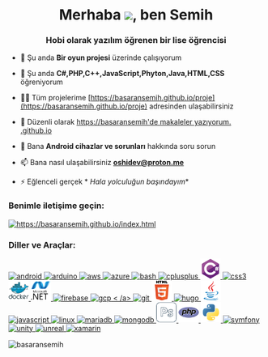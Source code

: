 <h1 align="center">Merhaba <img src="https://media.giphy.com/media/hvRJCLFzcasrR4ia7z/giphy.gif" width="25px">, ben Semih</h1>
<h3 align="center">Hobi olarak yazılım öğrenen bir lise öğrencisi</h3>


- 🔭 Şu anda **Bir oyun projesi** üzerinde çalışıyorum

- 🌱 Şu anda **C#,PHP,C++,JavaScript,Phyton,Java,HTML,CSS** öğreniyorum

- 👨‍💻 Tüm projelerime [https://basaransemih.github.io/proje](https://basaransemih.github.io/proje) adresinden ulaşabilirsiniz

- 📝 Düzenli olarak [https://basaransemih'de makaleler yazıyorum. .github.io](https://basaransemih.github.io)

- 💬 Bana **Android cihazlar ve sorunları** hakkında soru sorun

- 📫 Bana nasıl ulaşabilirsiniz **oshidev@proton.me**

- ⚡ Eğlenceli gerçek * *Hala yolculuğun başındayım**

<h3 align="left">Benimle iletişime geçin:</h3>
<p align="left">
<a href="/https://basaransemih.github .io/index.html" target = "boş"><img align = "center" src = "https://raw.githubusercontent.com/rahuldkjain/github-profile-readme-generator/master/src/images/icons /Social/rss.svg" alt = "https://basaransemih.github.io/index.html" height = "30" genişlik = "40" /></a>
</p>

<h3 align = "left ">Diller ve Araçlar:</h3>
<p align = "left"> <a href = "https://developer.android.com" target = "_blank" rel = "noreferrer"> <img src = "https://raw.githubusercontent.com/devicons /devicon/master/icons/android/android-original-wordmark.svg" alt = "android" width = "40" height = "40"/> </a> <a href = "https://www.arduino .cc/" target = "_blank" rel = "noreferrer"> <img src = "https://cdn.worldvectorlogo.com/logos/arduino-1.svg" alt = "arduino" width = "40" yükseklik = "40"/> </a> <a href = "https://aws.amazon.com" target = "_blank" rel = "noreferrer"> <img src = "https://raw.githubusercontent.com/" devicons/devicon/master/icons/amazonwebservices/amazonwebservices-original-wordmark.svg" alt = "aws" width = "40" height = "40"/> </a> <a href = "https://azure. microsoft.com/en-in/" target = "_blank" rel = "noreferrer"> <img src = "https://www.vectorlogo.zone/logos/microsoft_azure/microsoft_azure-icon.svg" alt = "azure" genişlik = "40" yükseklik = "40"/> </a> <a href = "https://www.gnu.org/software/bash/" target = "_blank" rel = "noreferrer"> <img src ="https://www.vectorlogo.zone/logos/gnu_bash/gnu_bash-icon.svg" alt = "bash" width = "40" height = "40"/> </a> <a href = "https: //www.w3schools.com/cpp/" target = "_blank" rel = "noreferrer"> <img src = "https://raw.githubusercontent.com/devicons/devicon/master/icons/cplusplus/cplusplus-original .svg" alt = "cplusplus" width = "40" height = "40"/> </a> <a href = "https://www.w3schools.com/cs/" target = "_blank" rel = " noreferrer"> <img src = "https://raw.githubusercontent.com/devicons/devicon/master/icons/csharp/csharp-original.svg" alt = "csharp" width = "40" height = "40"/ > </a> <a href = "https://www.w3schools.com/css/" target = "_blank" rel = "noreferrer"> <img src = "https://raw.githubusercontent.com/devicons /devicon/master/icons/css3/css3-original-wordmark.svg" alt = "css3" width = "40" height = "40"/> </a> <a href = "https://www.docker .com/" target = "_blank" rel = "noreferrer"> <img src = "https://raw.githubusercontent.com/devicons/devicon/master/icons/docker/docker-original-wordmark.svg" alt = "docker" width = "40" height = "40"/> </a> <a href = "https://dotnet.microsoft.com/" target = "_blank" rel = "noreferrer"> <img src = "https://raw.githubusercontent.com/devicons/devicon/master/icons/dot-net/dot-net-original-wordmark.svg" alt = "dotnet" width = "40" yükseklik = " 40"/> </a> <a href = "https://firebase.google.com/" target = "_blank" rel = "noreferrer"> <img src = "https://www.vectorlogo.zone/ logos/firebase/firebase-icon.svg" alt = "firebase" width = "40" height = "40"/> </a> <a href = "https://cloud.google.com" target = "_blank " rel = "noreferrer"> <img src = "https://www.vectorlogo.zone/logos/google_cloud/google_cloud-icon.svg" alt = "gcp" width = "40" height = "40"/> < /a> <a href = "https://git-scm.com/" target = "_blank" rel = "noreferrer"> <img src = "https://www.vectorlogo.zone/logos/git-scm /git-scm-icon.svg" alt = "git" width = "40" height = "40"/> </a> <a href = "https://www.w3.org/html/" target= "_blank" rel = "noreferrer"> <img src = "https://raw.githubusercontent.com/devicons/devicon/master/icons/html5/html5-original-wordmark.svg" alt = "html5" width = " 40" yükseklik = "40"/> </a> <a href = "https://gohugo.io/" target = "_blank" rel = "noreferrer"> <img src = "https://api.iconify .design/logos-hugo.svg" alt = "hugo" width = "40" height = "40"/> </a> <a href = "https://www.java.com" target = "_blank" rel = "noreferrer"> <img src = "https://raw.githubusercontent.com/devicons/devicon/master/icons/java/java-original.svg" alt = "java" width = "40" height = " 40"/> </a> <a href = "https://developer.mozilla.org/en-US/docs/Web/JavaScript" target = "_blank" rel = "noreferrer"> <img src = "https ://raw.githubusercontent.com/devicons/devicon/master/icons/javascript/javascript-original.svg" alt = "javascript" width = "40" height = "40"/> </a> <a href= "https://www.linux.org/" target = "_blank" rel = "noreferrer"> <img src = "https://raw.githubusercontent.com/devicons/devicon/master/icons/linux/linux- orijinal.svg" alt = "linux" width = "40" height = "40"/> </a> <a href = "https://mariadb.org/" target = "_blank" rel = "noreferrer"> <img src = "https://www.vectorlogo.zone/logos/mariadb/mariadb-icon.svg" alt = "mariadb" width = "40" height = "40"/> </a> <a href = "https ://www.mongodb.com/" target = "_blank" rel = "noreferrer"> <img src = "https://raw.githubusercontent.com/devicons/devicon/master/icons/mongodb/mongodb-original- wordmark.svg" alt = "mongodb" width = "40" height = "40"/> </a> <a href = "https://www.photoshop.com/en" target = "_blank" rel = " noreferrer"> <img src = "https://raw.githubusercontent.com/devicons/devicon/master/icons/photoshop/photoshop-line.svg" alt = "photoshop" width = "40" height = "40"/ > </a> <a href = "https://www.php.net" target = "_blank" rel = "noreferrer"> <img src = "https://raw.githubusercontent.com/devicons/devicon/ master/icons/php/php-original.svg" alt = "php" width = "40" height = "40"/> </a> <a href = "https://www.python.org" target= "_blank" rel = "noreferrer"> <img src = "https://raw.githubusercontent.com/devicons/devicon/master/icons/python/python-original.svg" alt = "python" width = "40" height = "40"/> </a> <a href = "https://symfony.com" target = "_blank" rel = "noreferrer"> <img src = "https://symfony.com/logos/ symfony_black_03.svg" alt = "symfony" width = "40" height = "40"/> </a> <a href = "https://unity.com/" target = "_blank" rel = "noreferrer"> <img src = "https://www.vectorlogo.zone/logos/unity3d/unity3d-icon.svg" alt = "unity" width = "40" height = "40"/> </a> <a href= "https://unrealengine.com/" target = "_blank" rel = "noreferrer"> <img src = "https://raw.githubusercontent.com/kenangundogan/fontisto/036b7eca71aab1bef8e6a0518f7329f13ed62f6b/icons/svg/brand/unreal- motor.svg" alt = "unreal" width = "40" height = "40"/> </a> <a href = "https://dotnet.microsoft.com/apps/xamarin" target = "_blank" rel ="noreferrer"> <img src="https://raw.githubusercontent.com/detain/svg-logos/780f25886640cef088af994181646db2f6b1a3f8/svg/xamarin.svg" alt = "xamarin" genişlik = "40" yükseklik = "40"/> </a> </p>

<p> <img align = "center" src = "https://github-readme-stats.vercel.app/api?username=basaransemih&show_icons=true&locale=en" alt = "basaransemih" /></p>
